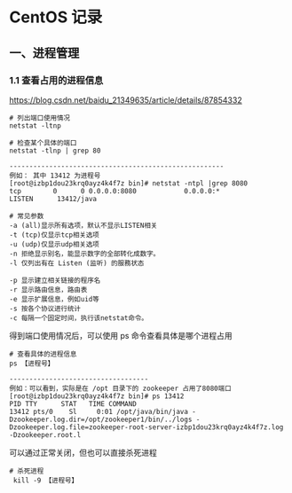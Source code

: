 

# CentOS 记录

## 一、进程管理

### 1.1 查看占用的进程信息

https://blog.csdn.net/baidu_21349635/article/details/87854332

```
# 列出端口使用情况
netstat -ltnp
```

```
# 检查某个具体的端口
netstat -tlnp | grep 80

------------------------------------------------------
例如： 其中 13412 为进程号
[root@izbp1dou23krq0ayz4k4f7z bin]# netstat -ntpl |grep 8080
tcp        0      0 0.0.0.0:8080            0.0.0.0:*               LISTEN      13412/java 
```

```
# 常见参数
-a (all)显示所有选项，默认不显示LISTEN相关
-t (tcp)仅显示tcp相关选项
-u (udp)仅显示udp相关选项
-n 拒绝显示别名，能显示数字的全部转化成数字。
-l 仅列出有在 Listen (监听) 的服務状态

-p 显示建立相关链接的程序名
-r 显示路由信息，路由表
-e 显示扩展信息，例如uid等
-s 按各个协议进行统计
-c 每隔一个固定时间，执行该netstat命令。
```

得到端口使用情况后，可以使用 ps 命令查看具体是哪个进程占用

```
# 查看具体的进程信息
ps 【进程号】

-----------------------------------
例如：可以看到，实际是在 /opt 目录下的 zookeeper 占用了8080端口
[root@izbp1dou23krq0ayz4k4f7z bin]# ps 13412
PID TTY      STAT   TIME COMMAND
13412 pts/0    Sl     0:01 /opt/java/bin/java -Dzookeeper.log.dir=/opt/zookeeper1/bin/../logs -Dzookeeper.log.file=zookeeper-root-server-izbp1dou23krq0ayz4k4f7z.log -Dzookeeper.root.l
```

可以通过正常关闭，但也可以直接杀死进程

```
# 杀死进程
 kill -9 【进程号】
```









